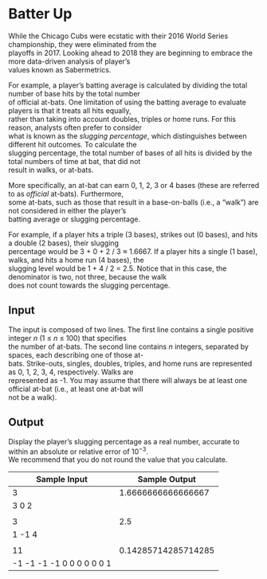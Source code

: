 # Batter Up

While the Chicago Cubs were ecstatic with their 2016 World Series championship, they were eliminated from the\
playoffs in 2017. Looking ahead to 2018 they are beginning to embrace the more data-driven analysis of player’s\
values known as Sabermetrics.

For example, a player’s batting average is calculated by dividing the total number of base hits by the total number\
of official at-bats. One limitation of using the batting average to evaluate players is that it treats all hits equally,\
rather than taking into account doubles, triples or home runs. For this reason, analysts often prefer to consider\
what is known as the *slugging percentage*, which distinguishes between different hit outcomes. To calculate the\
slugging percentage, the total number of bases of all hits is divided by the total numbers of time at bat, that did not\
result in walks, or at-bats.

More specifically, an at-bat can earn 0, 1, 2, 3 or 4 bases (these are referred to as *official* at-bats). Furthermore,\
some at-bats, such as those that result in a base-on-balls (i.e., a “walk”) are not considered in either the player’s\
batting average or slugging percentage.

For example, if a player hits a triple (3 bases), strikes out (0 bases), and hits a double (2 bases), their slugging\
percentage would be 3 + 0 + 2 / 3 ≈ 1.6667. If a player hits a single (1 base), walks, and hits a home run (4 bases), the\
slugging level would be 1 + 4 / 2 = 2.5. Notice that in this case, the denominator is two, not three, because the walk\
does not count towards the slugging percentage.

## Input

The input is composed of two lines. The first line contains a single positive integer *n* (1 ≤ *n* ≤ 100) that specifies\
the number of at-bats. The second line contains *n* integers, separated by spaces, each describing one of those at-\
bats. Strike-outs, singles, doubles, triples, and home runs are represented as 0, 1, 2, 3, 4, respectively. Walks are\
represented as -1. You may assume that there will always be at least one official at-bat (i.e., at least one at-bat will\
not be a walk).

## Output

Display the player’s slugging percentage as a real number, accurate to within an absolute or relative error of 10<sup>−3</sup>.\
We recommend that you do not round the value that you calculate.

| Sample Input                | Sample Output        |
| ---                         | ---                  |
| 3                           | 1.6666666666666667   |
| 3 0 2                       |                      |
|                             |                      |
| 3                           | 2.5                  |
| 1 -1 4                      |                      |
|                             |                      |
| 11                          | 0.14285714285714285  |
| -1 -1 -1 -1 0 0 0 0 0 0 1   |                      |